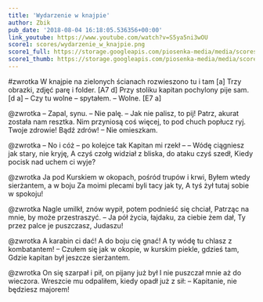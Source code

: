 ```yaml
---
title: 'Wydarzenie w knajpie'
author: Zbik
pub_date: '2018-08-04 16:18:05.536356+00:00'
link_youtube: https://www.youtube.com/watch?v=S5ya5ni3wOU
score1: scores/wydarzenie_w_knajpie.png
score1_full: https://storage.googleapis.com/piosenka-media/media/scores/wydarzenie_w_knajpie.png
score1_thumb: https://storage.googleapis.com/piosenka-media/media/scores/wydarzenie_w_knajpie.png.180x0_q85_upscale.png
---
```


#zwrotka
W knajpie na zielonych ścianach rozwieszono tu i tam [a]
Trzy obrazki, zdjęć parę i folder. [A7 d]
Przy stoliku kapitan pochylony pije sam. [d a]
– Czy tu wolne – spytałem. – Wolne. [E7 a]

@zwrotka
– Zapal, synu. – Nie palę. – Jak nie palisz, to pij!
Patrz, akurat została nam resztka.
Nim przyniosą coś więcej, to pod chuch popłucz ryj.
Twoje zdrowie! Bądź zdrów! – Nie omieszkam.

@zwrotka
– No i cóż – po kolejce tak Kapitan mi rzekł –
– Wódę ciągniesz jak stary, nie kryję,
A czyś czołg widział z bliska, do ataku czyś szedł,
Kiedy pocisk nad uchem ci wyje?

@zwrotka
Ja pod Kurskiem w okopach, pośród trupów i krwi,
Byłem wtedy sierżantem, a w boju
Za moimi plecami byli tacy jak ty,
A tyś żył tutaj sobie w spokoju!

@zwrotka
Nagle umilkł, znów wypił, potem podnieść się chciał,
Patrząc na mnie, by może przestraszyć.
– Ja pół życia, łajdaku, za ciebie żem dał,
Ty przez palce je puszczasz, Judaszu!

@zwrotka
A karabin ci dać! A do boju cię gnać!
A ty wódę tu chlasz z kombatantem! –
Czułem się jak w okopie, w kurskim piekle, gdzieś tam,
Gdzie kapitan był jeszcze sierżantem.

@zwrotka
On się szarpał i pił, on pijany już był
I nie puszczał mnie aż do wieczora.
Wreszcie mu odpaliłem, kiedy opadł już z sił:
– Kapitanie, nie będziesz majorem!